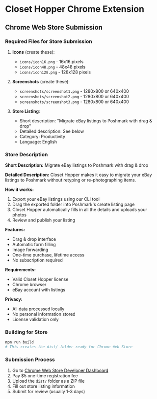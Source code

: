 # Closet Hopper Chrome Extension

## Chrome Web Store Submission

### Required Files for Store Submission

1. **Icons** (create these):
   - `icons/icon16.png` - 16x16 pixels
   - `icons/icon48.png` - 48x48 pixels  
   - `icons/icon128.png` - 128x128 pixels

2. **Screenshots** (create these):
   - `screenshots/screenshot1.png` - 1280x800 or 640x400
   - `screenshots/screenshot2.png` - 1280x800 or 640x400
   - `screenshots/screenshot3.png` - 1280x800 or 640x400

3. **Store Listing**:
   - Short description: "Migrate eBay listings to Poshmark with drag & drop"
   - Detailed description: See below
   - Category: Productivity
   - Language: English

### Store Description

**Short Description:**
Migrate eBay listings to Poshmark with drag & drop

**Detailed Description:**
Closet Hopper makes it easy to migrate your eBay listings to Poshmark without retyping or re-photographing items.

**How it works:**
1. Export your eBay listings using our CLI tool
2. Drag the exported folder into Poshmark's create listing page
3. Closet Hopper automatically fills in all the details and uploads your photos
4. Review and publish your listing

**Features:**
- Drag & drop interface
- Automatic form filling
- Image forwarding
- One-time purchase, lifetime access
- No subscription required

**Requirements:**
- Valid Closet Hopper license
- Chrome browser
- eBay account with listings

**Privacy:**
- All data processed locally
- No personal information stored
- License validation only

### Building for Store

```bash
npm run build
# This creates the dist/ folder ready for Chrome Web Store
```

### Submission Process

1. Go to [Chrome Web Store Developer Dashboard](https://chrome.google.com/webstore/devconsole/)
2. Pay $5 one-time registration fee
3. Upload the `dist/` folder as a ZIP file
4. Fill out store listing information
5. Submit for review (usually 1-3 days)
